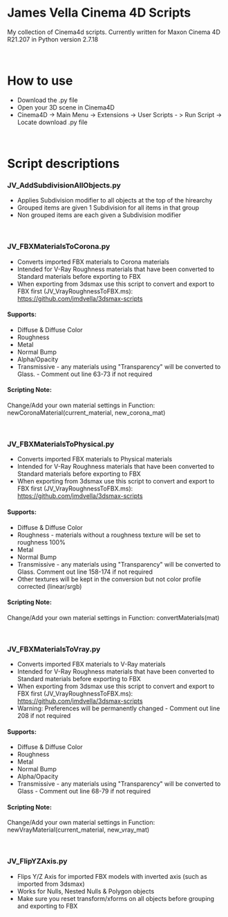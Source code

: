 # James Vella Cinema 4D Scripts 
My collection of Cinema4d scripts. Currently written for Maxon Cinema 4D R21.207 in Python version 2.7.18

<br />

# How to use
- Download the .py file
- Open your 3D scene in Cinema4D
- Cinema4D -> Main Menu -> Extensions -> User Scripts - > Run Script -> Locate download .py file

<br />

# Script descriptions
### JV_AddSubdivisionAllObjects.py
- Applies Subdivision modifier to all objects at the top of the hirearchy
- Grouped items are given 1 Subdivision for all items in that group
- Non grouped items are each given a Subdivision modifier

<br />

### JV_FBXMaterialsToCorona.py
- Converts imported FBX materials to Corona materials
- Intended for V-Ray Roughness materials that have been converted to Standard materials before exporting to FBX 
- When exporting from 3dsmax use this script to convert and export to FBX first (JV_VrayRoughnessToFBX.ms): https://github.com/jmdvella/3dsmax-scripts
#### Supports:
- Diffuse & Diffuse Color
- Roughness
- Metal
- Normal Bump
- Alpha/Opacity
- Transmissive - any materials using "Transparency" will be converted to Glass.  - Comment out line 63-73 if not required
#### Scripting Note:
Change/Add your own material settings in Function: newCoronaMaterial(current_material, new_corona_mat)

<br />

### JV_FBXMaterialsToPhysical.py
- Converts imported FBX materials to Physical materials
- Intended for V-Ray Roughness materials that have been converted to Standard materials before exporting to FBX
- When exporting from 3dsmax use this script to convert and export to FBX first (JV_VrayRoughnessToFBX.ms): https://github.com/jmdvella/3dsmax-scripts
#### Supports:
- Diffuse & Diffuse Color 
- Roughness - materials without a roughness texture will be set to roughness 100%
- Metal
- Normal Bump
- Transmissive - any materials using "Transparency" will be converted to Glass. Comment out line 158-174 if not required
- Other textures will be kept in the conversion but not color profile corrected (linear/srgb)
#### Scripting Note:
Change/Add your own material settings in Function: convertMaterials(mat)

<br />

### JV_FBXMaterialsToVray.py
- Converts imported FBX materials to V-Ray materials
- Intended for V-Ray Roughness materials that have been converted to Standard materials before exporting to FBX 
- When exporting from 3dsmax use this script to convert and export to FBX first (JV_VrayRoughnessToFBX.ms): https://github.com/jmdvella/3dsmax-scripts
- Warning: Preferences will be permanently changed - Comment out line 208 if not required
#### Supports:
- Diffuse & Diffuse Color
- Roughness
- Metal
- Normal Bump
- Alpha/Opacity
- Transmissive - any materials using "Transparency" will be converted to Glass - Comment out line 68-79 if not required
#### Scripting Note:
Change/Add your own material settings in Function: newVrayMaterial(current_material, new_vray_mat)

<br />

### JV_FlipYZAxis.py
- Flips Y/Z Axis for imported FBX models with inverted axis (such as imported from 3dsmax)
- Works for Nulls, Nested Nulls & Polygon objects
- Make sure you reset transform/xforms on all objects before grouping and exporting to FBX
